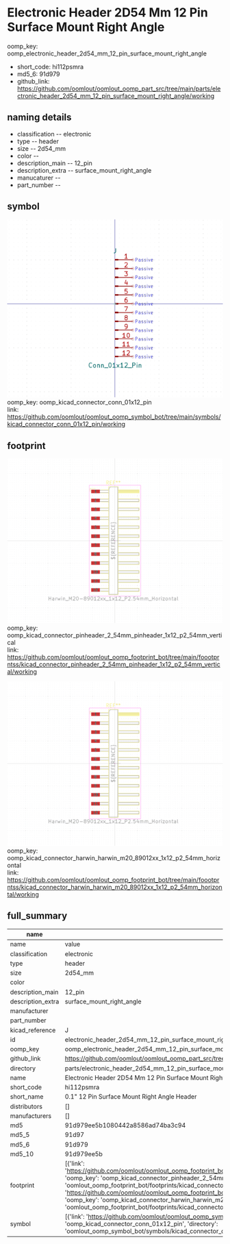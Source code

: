 # Electronic Header 2D54 Mm 12 Pin Surface Mount Right Angle
oomp_key: oomp_electronic_header_2d54_mm_12_pin_surface_mount_right_angle 

  
* short_code: hi112psmra
* md5_6: 91d979  
* github_link: https://github.com/oomlout/oomlout_oomp_part_src/tree/main/parts/electronic_header_2d54_mm_12_pin_surface_mount_right_angle/working  
## naming details
* classification -- electronic
* type -- header
* size -- 2d54_mm
* color -- 
* description_main -- 12_pin
* description_extra -- surface_mount_right_angle
* manucaturer -- 
* part_number -- 



## symbol

![](symbol/0/working/working_600.png)  
oomp_key: oomp_kicad_connector_conn_01x12_pin  
link: https://github.com/oomlout/oomlout_oomp_symbol_bot/tree/main/symbols/kicad_connector_conn_01x12_pin/working  

## footprint

![](footprint/0/working/working_600.png)  
oomp_key: oomp_kicad_connector_pinheader_2_54mm_pinheader_1x12_p2_54mm_vertical  
link: https://github.com/oomlout/oomlout_oomp_footprint_bot/tree/main/foootprntss/kicad_connector_pinheader_2_54mm_pinheader_1x12_p2_54mm_vertical/working  

![](footprint/0/working/working_600.png)  
oomp_key: oomp_kicad_connector_harwin_harwin_m20_89012xx_1x12_p2_54mm_horizontal  
link: https://github.com/oomlout/oomlout_oomp_footprint_bot/tree/main/foootprntss/kicad_connector_harwin_harwin_m20_89012xx_1x12_p2_54mm_horizontal/working  

## full_summary
| name | value | 
| --- | --- | 
| name | value | 
| classification | electronic | 
| type | header | 
| size | 2d54_mm | 
| color |  | 
| description_main | 12_pin | 
| description_extra | surface_mount_right_angle | 
| manufacturer |  | 
| part_number |  | 
| kicad_reference | J | 
| id | electronic_header_2d54_mm_12_pin_surface_mount_right_angle | 
| oomp_key | oomp_electronic_header_2d54_mm_12_pin_surface_mount_right_angle | 
| github_link | https://github.com/oomlout/oomlout_oomp_part_src/tree/main/parts/electronic_header_2d54_mm_12_pin_surface_mount_right_angle/working | 
| directory | parts/electronic_header_2d54_mm_12_pin_surface_mount_right_angle | 
| name | Electronic Header 2D54 Mm 12 Pin Surface Mount Right Angle | 
| short_code | hi112psmra | 
| short_name | 0.1" 12 Pin Surface Mount Right Angle Header | 
| distributors | [] | 
| manufacturers | [] | 
| md5 | 91d979ee5b1080442a8586ad74ba3c94 | 
| md5_5 | 91d97 | 
| md5_6 | 91d979 | 
| md5_10 | 91d979ee5b | 
| footprint | [{'link': 'https://github.com/oomlout/oomlout_oomp_footprint_bot/tree/main/foootprntss/kicad_connector_pinheader_2_54mm_pinheader_1x12_p2_54mm_vertical', 'oomp_key': 'oomp_kicad_connector_pinheader_2_54mm_pinheader_1x12_p2_54mm_vertical', 'directory': 'oomlout_oomp_footprint_bot/footprints/kicad_connector_pinheader_2_54mm_pinheader_1x12_p2_54mm_vertical//working/working.kicad_mod'}, {'link': 'https://github.com/oomlout/oomlout_oomp_footprint_bot/tree/main/foootprntss/kicad_connector_harwin_harwin_m20_89012xx_1x12_p2_54mm_horizontal', 'oomp_key': 'oomp_kicad_connector_harwin_harwin_m20_89012xx_1x12_p2_54mm_horizontal', 'directory': 'oomlout_oomp_footprint_bot/footprints/kicad_connector_harwin_harwin_m20_89012xx_1x12_p2_54mm_horizontal//working/working.kicad_mod'}] | 
| symbol | [{'link': 'https://github.com/oomlout/oomlout_oomp_symbol_bot/tree/main/symbols/kicad_connector_conn_01x12_pin', 'oomp_key': 'oomp_kicad_connector_conn_01x12_pin', 'directory': 'oomlout_oomp_symbol_bot/symbols/kicad_connector_conn_01x12_pin//working/working.kicad_sym'}] | 

